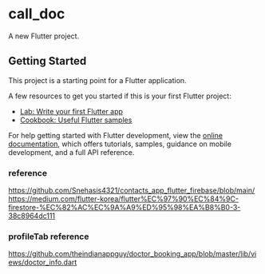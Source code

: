# call_doc

A new Flutter project.

## Getting Started

This project is a starting point for a Flutter application.

A few resources to get you started if this is your first Flutter project:

- [Lab: Write your first Flutter app](https://docs.flutter.dev/get-started/codelab)
- [Cookbook: Useful Flutter samples](https://docs.flutter.dev/cookbook)

For help getting started with Flutter development, view the
[online documentation](https://docs.flutter.dev/), which offers tutorials,
samples, guidance on mobile development, and a full API reference.

### reference
https://github.com/Snehasis4321/contacts_app_flutter_firebase/blob/main/
https://medium.com/flutter-korea/flutter%EC%97%90%EC%84%9C-firestore-%EC%82%AC%EC%9A%A9%ED%95%98%EA%B8%B0-3-38c8964dc111

### profileTab reference
https://github.com/theindianappguy/doctor_booking_app/blob/master/lib/views/doctor_info.dart